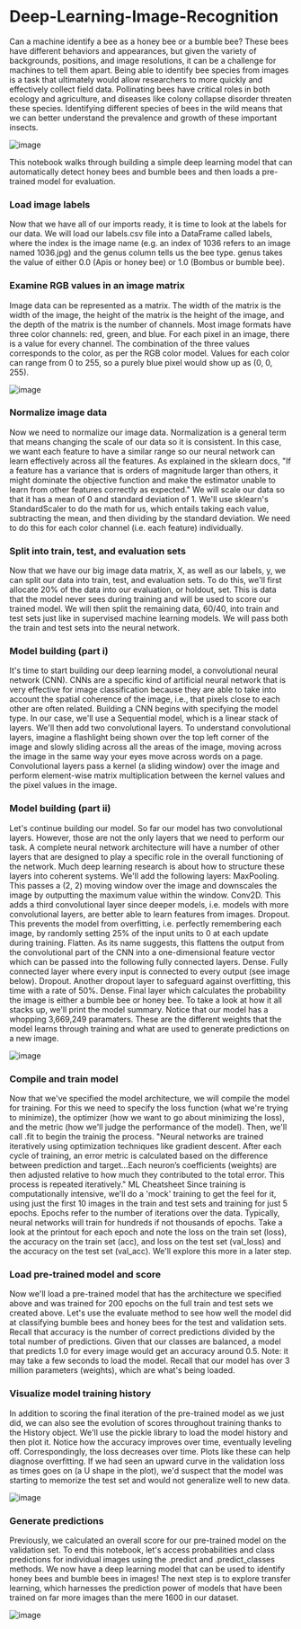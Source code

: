 # Deep-Learning-Image-Recognition

Can a machine identify a bee as a honey bee or a bumble bee? These bees have different behaviors and appearances, but given the variety of backgrounds, positions, and image resolutions, it can be a challenge for machines to tell them apart. Being able to identify bee species from images is a task that ultimately would allow researchers to more quickly and effectively collect field data. Pollinating bees have critical roles in both ecology and agriculture, and diseases like colony collapse disorder threaten these species. Identifying different species of bees in the wild means that we can better understand the prevalence and growth of these important insects.

![image](https://user-images.githubusercontent.com/46982385/67970509-7c1d0200-fbe1-11e9-95d0-ece135f75e4a.png)

This notebook walks through building a simple deep learning model that can automatically detect honey bees and bumble bees and then loads a pre-trained model for evaluation.

### Load image labels
Now that we have all of our imports ready, it is time to look at the labels for our data. We will load our labels.csv file into a DataFrame called labels, where the index is the image name (e.g. an index of 1036 refers to an image named 1036.jpg) and the genus column tells us the bee type. genus takes the value of either 0.0 (Apis or honey bee) or 1.0 (Bombus or bumble bee).

### Examine RGB values in an image matrix
Image data can be represented as a matrix. The width of the matrix is the width of the image, the height of the matrix is the height of the image, and the depth of the matrix is the number of channels. Most image formats have three color channels: red, green, and blue.
For each pixel in an image, there is a value for every channel. The combination of the three values corresponds to the color, as per the RGB color model. Values for each color can range from 0 to 255, so a purely blue pixel would show up as (0, 0, 255).

![image](https://user-images.githubusercontent.com/46982385/67970806-fea5c180-fbe1-11e9-9d06-4b083a38e3cd.png)

### Normalize image data
Now we need to normalize our image data. Normalization is a general term that means changing the scale of our data so it is consistent.
In this case, we want each feature to have a similar range so our neural network can learn effectively across all the features. As explained in the sklearn docs, "If a feature has a variance that is orders of magnitude larger than others, it might dominate the objective function and make the estimator unable to learn from other features correctly as expected."
We will scale our data so that it has a mean of 0 and standard deviation of 1. We'll use sklearn's StandardScaler to do the math for us, which entails taking each value, subtracting the mean, and then dividing by the standard deviation. We need to do this for each color channel (i.e. each feature) individually.
### Split into train, test, and evaluation sets
Now that we have our big image data matrix, X, as well as our labels, y, we can split our data into train, test, and evaluation sets. To do this, we'll first allocate 20% of the data into our evaluation, or holdout, set. This is data that the model never sees during training and will be used to score our trained model.
We will then split the remaining data, 60/40, into train and test sets just like in supervised machine learning models. We will pass both the train and test sets into the neural network.
### Model building (part i)
It's time to start building our deep learning model, a convolutional neural network (CNN). CNNs are a specific kind of artificial neural network that is very effective for image classification because they are able to take into account the spatial coherence of the image, i.e., that pixels close to each other are often related.
Building a CNN begins with specifying the model type. In our case, we'll use a Sequential model, which is a linear stack of layers. We'll then add two convolutional layers. To understand convolutional layers, imagine a flashlight being shown over the top left corner of the image and slowly sliding across all the areas of the image, moving across the image in the same way your eyes move across words on a page. Convolutional layers pass a kernel (a sliding window) over the image and perform element-wise matrix multiplication between the kernel values and the pixel values in the image.
### Model building (part ii)
Let's continue building our model. So far our model has two convolutional layers. However, those are not the only layers that we need to perform our task. A complete neural network architecture will have a number of other layers that are designed to play a specific role in the overall functioning of the network. Much deep learning research is about how to structure these layers into coherent systems.
We'll add the following layers:
MaxPooling. This passes a (2, 2) moving window over the image and downscales the image by outputting the maximum value within the window.
Conv2D. This adds a third convolutional layer since deeper models, i.e. models with more convolutional layers, are better able to learn features from images.
Dropout. This prevents the model from overfitting, i.e. perfectly remembering each image, by randomly setting 25% of the input units to 0 at each update during training.
Flatten. As its name suggests, this flattens the output from the convolutional part of the CNN into a one-dimensional feature vector which can be passed into the following fully connected layers.
Dense. Fully connected layer where every input is connected to every output (see image below).
Dropout. Another dropout layer to safeguard against overfitting, this time with a rate of 50%.
Dense. Final layer which calculates the probability the image is either a bumble bee or honey bee.
To take a look at how it all stacks up, we'll print the model summary. Notice that our model has a whopping 3,669,249 paramaters. These are the different weights that the model learns through training and what are used to generate predictions on a new image.

![image](https://user-images.githubusercontent.com/46982385/67970958-488ea780-fbe2-11e9-8d12-1d79892c1aa0.png)

### Compile and train model
Now that we've specified the model architecture, we will compile the model for training. For this we need to specify the loss function (what we're trying to minimize), the optimizer (how we want to go about minimizing the loss), and the metric (how we'll judge the performance of the model).
Then, we'll call .fit to begin the trainig the process.
"Neural networks are trained iteratively using optimization techniques like gradient descent. After each cycle of training, an error metric is calculated based on the difference between prediction and target...Each neuron’s coefficients (weights) are then adjusted relative to how much they contributed to the total error. This process is repeated iteratively." ML Cheatsheet
Since training is computationally intensive, we'll do a 'mock' training to get the feel for it, using just the first 10 images in the train and test sets and training for just 5 epochs. Epochs refer to the number of iterations over the data. Typically, neural networks will train for hundreds if not thousands of epochs.
Take a look at the printout for each epoch and note the loss on the train set (loss), the accuracy on the train set (acc), and loss on the test set (val_loss) and the accuracy on the test set (val_acc). We'll explore this more in a later step.
### Load pre-trained model and score
Now we'll load a pre-trained model that has the architecture we specified above and was trained for 200 epochs on the full train and test sets we created above.
Let's use the evaluate method to see how well the model did at classifying bumble bees and honey bees for the test and validation sets. Recall that accuracy is the number of correct predictions divided by the total number of predictions. Given that our classes are balanced, a model that predicts 1.0 for every image would get an accuracy around 0.5.
Note: it may take a few seconds to load the model. Recall that our model has over 3 million parameters (weights), which are what's being loaded.
### Visualize model training history
In addition to scoring the final iteration of the pre-trained model as we just did, we can also see the evolution of scores throughout training thanks to the History object. We'll use the pickle library to load the model history and then plot it.
Notice how the accuracy improves over time, eventually leveling off. Correspondingly, the loss decreases over time. Plots like these can help diagnose overfitting. If we had seen an upward curve in the validation loss as times goes on (a U shape in the plot), we'd suspect that the model was starting to memorize the test set and would not generalize well to new data.

![image](https://user-images.githubusercontent.com/46982385/67971059-77a51900-fbe2-11e9-80a8-08e179f52817.png)

### Generate predictions
Previously, we calculated an overall score for our pre-trained model on the validation set. To end this notebook, let's access probabilities and class predictions for individual images using the .predict and .predict_classes methods.
We now have a deep learning model that can be used to identify honey bees and bumble bees in images! The next step is to explore transfer learning, which harnesses the prediction power of models that have been trained on far more images than the mere 1600 in our dataset.

![image](https://user-images.githubusercontent.com/46982385/67971100-88ee2580-fbe2-11e9-931d-f12ac99d2234.png)
